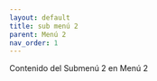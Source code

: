```yaml
---
layout: default
title: sub menú 2
parent: Menú 2
nav_order: 1
---
```

Contenido del Submenú 2 en Menú 2